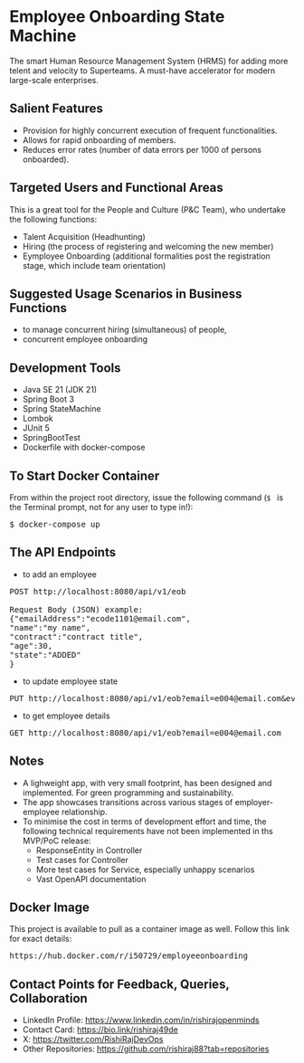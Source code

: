 # Employee Onboarding State Machine
The smart Human Resource Management System (HRMS) for adding more telent and velocity to Superteams. A must-have accelerator for modern large-scale enterprises.

## Salient Features
- Provision for highly concurrent execution of frequent functionalities.
- Allows for rapid onboarding of members.
- Reduces error rates (number of data errors per 1000 of persons onboarded).

## Targeted Users and Functional Areas
This is a great tool for the People and Culture (P&C Team), who undertake the following functions:
- Talent Acquisition (Headhunting)
- Hiring (the process of registering and welcoming the new member)
- Eymployee Onboarding (additional formalities post the registration stage, which include team orientation)

## Suggested Usage Scenarios in Business Functions
- to manage concurrent hiring (simultaneous) of people,
- concurrent employee onboarding

## Development Tools
- Java SE 21 (JDK 21)
- Spring Boot 3
- Spring StateMachine
- Lombok
- JUnit 5
- SpringBootTest
- Dockerfile with docker-compose

## To Start Docker Container
From within the project root directory, issue the following command (`$ ` is the Terminal prompt, not for any user to type in!):
<pre>$ docker-compose up</pre>

## The API Endpoints
- to add an employee
<pre>POST http://localhost:8080/api/v1/eob

Request Body (JSON) example:
{"emailAddress":"ecode1101@email.com",
"name":"my name",
"contract":"contract title",
"age":30,
"state":"ADDED"
}</pre>

- to update employee state
<pre>PUT http://localhost:8080/api/v1/eob?email=e004@email.com&event=BEGIN_CHECK</pre>

- to get employee details
<pre>GET http://localhost:8080/api/v1/eob?email=e004@email.com</pre>

## Notes
- A lighweight app, with very small footprint, has been designed and implemented. For green programming and sustainability.
- The app showcases transitions across various stages of employer-employee relationship.
- To minimise the cost in terms of development effort and time, the following technical requirements have not been implemented in ths MVP/PoC release:
  - ResponseEntity in Controller
  - Test cases for Controller
  - More test cases for Service, especially unhappy scenarios
  - Vast OpenAPI documentation

## Docker Image
This project is available to pull as a container image as well. Follow this link for exact details:
<pre>https://hub.docker.com/r/i50729/employeeonboarding</pre>

## Contact Points for Feedback, Queries, Collaboration
- LinkedIn Profile: https://www.linkedin.com/in/rishirajopenminds
- Contact Card: https://bio.link/rishiraj49de
- X: https://twitter.com/RishiRajDevOps
- Other Repositories: https://github.com/rishiraj88?tab=repositories
